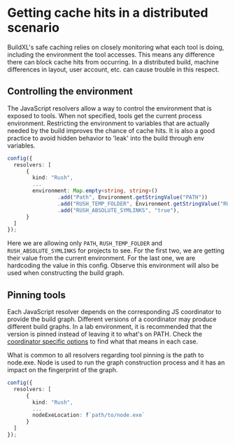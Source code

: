 # Getting cache hits in a distributed scenario
BuildXL's safe caching relies on closely monitoring what each tool is doing, including the environment the tool accesses. This means any difference there can block cache hits from occurring. In a distributed build, machine differences in layout, user account, etc. can cause trouble in this respect.

## Controlling the environment
The JavaScript resolvers allow a way to control the environment that is exposed to tools. When not specified, tools get the current process environment. Restricting the environment to variables that are actually needed by the build improves the chance of cache hits. It is also a good practice to avoid hidden behavior to 'leak' into the build through env variables.

```typescript
config({
  resolvers: [
      {
        kind: "Rush",
        ...
        environment: Map.empty<string, string>()
                .add("Path", Environment.getStringValue("PATH"))
                .add("RUSH_TEMP_FOLDER", Environment.getStringValue("RUSH_TEMP_FOLDER"))
                .add("RUSH_ABSOLUTE_SYMLINKS", "true"),
      }
  ]
});
```

Here we are allowing only `PATH`, `RUSH_TEMP_FOLDER` and `RUSH_ABSOLUTE_SYMLINKS` for projects to see. For the first two, we are getting their value from the current environment. For the last one, we are hardcoding the value in this config. Observe this environment will also be used when constructing the build graph.

## Pinning tools
Each JavaScript resolver depends on the corresponding JS coordinator to provide the build graph. Different versions of a coordinator may produce different build graphs. In a lab environment, it is recommended that the version is pinned instead of leaving it to what's on PATH. Check the [coordinator specific options](js-coordinator-options.md) to find what that means in each case.

What is common to all resolvers regarding tool pinning is the path to node.exe. Node is used to run the graph construction process and it has an impact on the fingerprint of the graph.

```typescript
config({
  resolvers: [
      {
        kind: "Rush",
        ...
        nodeExeLocation: f`path/to/node.exe`
      }
  ]
});
```
